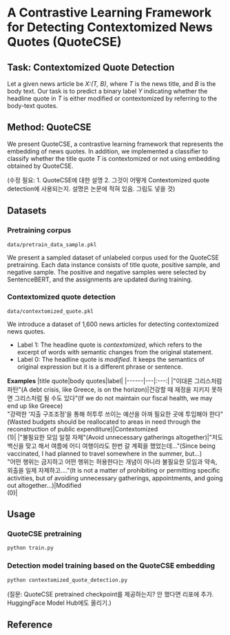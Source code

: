 # A Contrastive Learning Framework for Detecting Contextomized News Quotes (QuoteCSE)

## Task: Contextomized Quote Detection
Let a given news article be *X:(T, B)*, where *T* is the news title, and *B* is the body text. Our task is to predict a binary label *Y* indicating whether the headline quote in *T* is either modified or contextomized by referring to the body-text quotes.

## Method: QuoteCSE

We present QuoteCSE, a contrastive learning framework that represents the embedding of news quotes. In addition, we implemented a classifier to classify whether the title quote *T* is contextomized or not using embedding obtained by QuoteCSE. 

(수정 필요: 1. QuoteCSE에 대한 설명 2. 그것이 어떻게 Contextomized quote detection에 사용되는지. 설명은 논문에 적혀 있음. 그림도 넣을 것)

## Datasets

### Pretraining corpus
```
data/pretrain_data_sample.pkl
```
We present a sampled dataset of unlabeled corpus used for the QuoteCSE pretraining. Each data instance consists of title quote, positive sample, and negative sample. The positive and negative samples were selected by SentenceBERT, and the assignments are updated during training.

### Contextomized quote detection
```
data/contextomized_quote.pkl
```
We introduce a dataset of 1,600 news articles for detecting contextomized news quotes.
- Label 1: The headline quote is *contextomized*, which refers to the excerpt of words with semantic changes from the original statement.
- Label 0: The headline quote is *modified*. It keeps the semantics of original expression but it is a different phrase or sentence.

**Examples**
|title quote|body quotes|label|
|------|---|:---:|
|"이대론 그리스처럼 파탄"(A debt crisis, like Greece, is on the horizon)|건강할 때 재정을 지키지 못하면 그리스처럼 될 수도 있다"(If we do not maintain our fiscal health, we may end up like Greece) <br/> "강력한 ‘지출 구조조정’을 통해 허투루 쓰이는 예산을 아껴 필요한 곳에 투입해야 한다"(Wasted budgets should be reallocated to areas in need through the reconstruction of public expenditure)|Contextomized <br/> (1)|
|"불필요한 모임 일절 자제"(Avoid unnecessary gatherings altogether)|"저도 백신을 맞고 해서 여름에 어디 여행이라도 한번 갈 계획을 했었는데..."(Since being vaccinated, I had planned to travel somewhere in the summer, but...) <br/> "어떤 행위는 금지하고 어떤 행위는 허용한다는 개념이 아니라 불필요한 모임과 약속, 외출을 일제 자제하고…."(It is not a matter of prohibiting or permitting specific activities, but of avoiding unnecessary gatherings, appointments, and going out altogether...)|Modified <br/> (0)|


## Usage

### QuoteCSE pretraining
```python
python train.py 
```

### Detection model training based on the QuoteCSE embedding
```python
python contextomized_quote_detection.py 
```
(질문: QuoteCSE pretrained checkpoint를 제공하는지? 안 했다면 리포에 추가. HuggingFace Model Hub에도 올리기.)

## Reference

